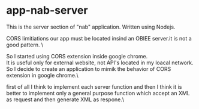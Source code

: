 # app-nab-server
This is the server section of \"nab\" application.
Written using Nodejs.

CORS limitiations our app must be located insind an OBIEE server.it is not a good pattern. \\

So I started using CORS extension inside google chrome.\
It is useful only for external website, not API's located in my loacal network.\
So I decide to create an application to mimik the behavior of CORS extension in google chrome.\\

first of all I think to implement each server function and then I think it is better to implement only a general purpose function which accept an XML as request and then generate XML as respone.\